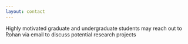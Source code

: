 ```yaml
---
layout: contact
---
```

Highly motivated graduate and undergraduate students may reach out to Rohan via email to discuss potential research projects
